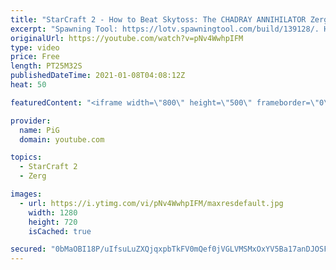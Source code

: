 ```yaml
---
title: "StarCraft 2 - How to Beat Skytoss: The CHADRAY ANNIHILATOR Zerg Build Order Guide"
excerpt: "Spawning Tool: https://lotv.spawningtool.com/build/139128/. Hope this guide helps some Zerg players out there struggling against pesky Chadrays or Skytoss! If you have guide requests, let me know in this form: https://forms.gle/KhxoYzm4V6EE9ZCh7 -- 🐷 Like my videos? Help support me by being a patron:"
originalUrl: https://youtube.com/watch?v=pNv4WwhpIFM
type: video
price: Free
length: PT25M32S
publishedDateTime: 2021-01-08T04:08:12Z
heat: 50

featuredContent: "<iframe width=\"800\" height=\"500\" frameborder=\"0\" src=\"https://www.youtube.com/embed/pNv4WwhpIFM\" allow=\"accelerometer; autoplay; encrypted-media; gyroscope; picture-in-picture\" allowfullscreen></iframe>"

provider:
  name: PiG
  domain: youtube.com

topics:
  - StarCraft 2
  - Zerg

images:
  - url: https://i.ytimg.com/vi/pNv4WwhpIFM/maxresdefault.jpg
    width: 1280
    height: 720
    isCached: true

secured: "0bMaOBI18P/uIfsuLuZXQjqxpbTkFV0mQef0jVGLVMSMxOxYV5Ba17anDJOSFIkVFinnP6M8ywfYbEcTKZEVuQ6jhXxmcyqsgnZGlFfWh+42k1sIO9YxVBjJAdC8urjZR7ZsH1rDT+v6LLa61C8jQsTrw4+sxCaP3tKXGkrs5VexhC5v0se2GRcOy2XFdPGtrqmTVoxYEBEuGKRKzIl6Rm4fmv1a8RtntQIQy+9OQ18MmLSr/t0f90rd5rFc8A6+m4bJZaLcjbZEIvGhzzt2Yv5jFGAqXbDbKfAe+KW6sbG0TltM0d0e2krHpl3333HzueGOUkyZMKbeAMi/NrKsZR2NVgpA5Fx4NA8xno74xQCdT1awzsx8oXQ/jq1IuRCodQLP70tMNm3+O3NPWvNnb2NC8jG9sJ0kfBc3QG2iL6k=;Wpw5kFWk0Hmy5ZjBoR70sQ=="
---
```


